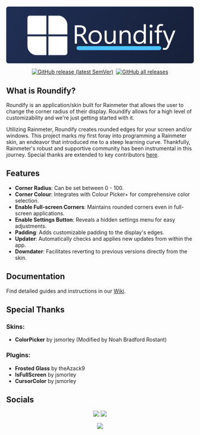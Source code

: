 <img align="center" src="https://github.com/NoahBRostant/Roundify/blob/main/images/RoundifyBannerSmallRound.png?raw=true"></img>
<p align="center">
    <a href="https://github.com/noahbrostant/Roundify/releases/latest"><img style="margin-left: 2px; margin-right: 2px;" alt="GitHub release (latest SemVer)" src="https://img.shields.io/github/v/release/noahbrostant/Roundify?sort=semver"></a>
    <a href="https://github.com/noahbrostant/Roundify/releases/latest"><img style="margin-left: 2px; margin-right: 2px;" alt="GitHub all releases" src="https://img.shields.io/github/downloads/noahbrostant/Roundify/total"></a>
</p>

## What is Roundify?

Roundify is an application/skin built for Rainmeter that allows the user to change the corner radius of their display. Roundify allows for a high level of customizability and we're just getting started with it.

Utilizing Rainmeter, Roundify creates rounded edges for your screen and/or windows. This project marks my first foray into programming a Rainmeter skin, an endeavor that introduced me to a steep learning curve. Thankfully, Rainmeter's robust and supportive community has been instrumental in this journey. Special thanks are extended to key contributors [here](#special-thanks).

## Features

- **Corner Radius**: Can be set between 0 - 100.
- **Corner Colour**: Integrates with Colour Picker+ for comprehensive color selection.
- **Enable Full-screen Corners**: Maintains rounded corners even in full-screen applications.
- **Enable Settings Button**: Reveals a hidden settings menu for easy adjustments.
- **Padding**: Adds customizable padding to the display's edges.
- **Updater**: Automatically checks and applies new updates from within the app.
- **Downdater**: Facilitates reverting to previous versions directly from the skin.

## Documentation

Find detailed guides and instructions in our [Wiki](http://localhost:3000/?page=roundify&section=wiki).

## Special Thanks

### Skins:

- **ColorPicker** by jsmorley (Modified by Noah Bradford Rostant)

### Plugins:

- **Frosted Glass** by theAzack9
- **IsFullScreen** by jsmorley
- **CursorColor** by jsmorley

## Socials

<p align="center">
    <a href="https://www.instagram.com/noahbrostant/"><img src="https://img.icons8.com/fluency/48/000000/instagram-new.png"></img></a>
    <a href="https://www.deviantart.com/noahbradford"><img src="https://img.icons8.com/color/48/000000/devianart.png"></img></a>
</p>
<p align="center">
    <a href="https://ko-fi.com/P5P5696XP"><img src="https://ko-fi.com/img/githubbutton_sm.svg"></img></a>
</p>
